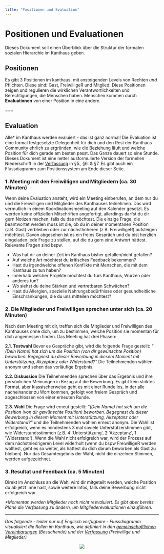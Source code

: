 ```yaml
---
title: "Positionen und Evaluation"
---
```


# Positionen und Evaluationen
Dieses Dokument soll einen Überblick über die Struktur der formalen sozialen Hierarchie im Kanthaus geben.

## Positionen
Es gibt 3 Positionen im kanthaus, mit ansteigenden Levels von Rechten *und* Pflichten. Diese sind: Gast, FreiwilligeR und Mitglied. Diese Positionen zeigen und regulieren die wirklichen Verantwortlichkeiten und Berechtigungen, die Menschen haben. Menschen kommen durch **Evaluationen** von einer Position in eine andere.

===

## Evaluation
Alle* im Kanthaus werden evaluiert - das ist ganz normal! Die Evaluation ist eine formal festgesetzte Gelegenheit für dich und den Rest der Kanthaus Community ehrlich zu ergründen, wie die Beziehung läuft und welche Position für dich gerade am besten passt. Das Ganze dauert so eine Stunde. Dieses Dokument ist eine netter ausformulierte Version der formellen Niederschrift in der [Verfassung](../constitution) in §5., §6. & §7. Es gibt auch ein Flussdiagramm zum Positionssystem am Ende dieser Seite.

### 1. Meeting mit den Freiwilligen und Mitgliedern (ca. 30 Minuten)
Wenn deine Evaluation ansteht, wird ein Meeting einberufen, an dem nur du und die Freiwilligen und Mitglieder des Kanthauses teilnehmen. Das wird vermutlich in einem Koordinationsmeeting auf den Kalender gesetzt. Es werden keine offiziellen Mitschriften angefertigt, allerdings darfst du dir gern Notizen machen, falls du das möchtest. Die einzige Frage, die beantwortet werden muss ist die, ob du in deiner momentanen Position (z.B. Gast) verbleiben oder zur nächsthöheren (z.B. FreiwilligeR) aufsteigen möchtest. Davon abgesehen ist es ein freies Gespräch und du bist herzlich eingeladen jede Frage zu stellen, auf die du gern eine Antwort hättest. Relevante Fragen sind bspw.
- Was hat dir an deiner Zeit im Kanthaus bisher gefallen/nicht gefallen?
- Auf welche Art möchtest du kritisches Feedback bekommen?
- Hast du irgendwelche offenen Konflikte mit Menschen, die mit dem Kanthaus zu tun haben?
- Innerhalb welcher Projekte möchtest du fürs Kanthaus, Wurzen oder anderes tun?
- Wo siehst du deine Stärken und vertretbaren Schwächen?
- Hast du Allergien, spezielle Nahrungsbedürfnisse oder gesundheitliche Einschränkungen, die du uns mitteilen möchtest?

### 2. Die Mitglieder und Freiwilligen sprechen unter sich (ca. 20 Minuten)
Nach dem Meeting mit dir, treffen sich die Mitglieder und Freiwilligen des Kanthauses ohne dich, um zu bestimmen, welche Position sie momentan für dich angemessen finden. Das Meeting hat drei Phasen:

**2.1. Testwahl**
Bevor es Gespräche gibt, wird die folgende Frage gestellt: _"(Dein Name) hat sich um die Position (von dir gewünschte Position) beworben. Begegnest du dieser Bewerbung in diesem Moment mit Unterstützung, Akzeptanz oder Widerstand?"_ Die Teilnehmenden wählen anonym und sehen das vorläufige Ergebnis.

**2.2. Diskussion**
Die Teilnehmenden sprechen über das Ergebnis und ihre persönlichen Meinungen in Bezug auf die Bewerbung. Es gibt kein striktes Format, aber klassischerweise geht es mit einer Runde los, in der alle nacheinander zu Wort kommen, gefolgt von freiem Gespräch und abgeschlossen von einer erneuten Runde.

**2.3. Wahl**
Die Frage wird erneut gestellt: _"(Dein Name) hat sich um die Position (von dir gewünschte Position) beworben. Begegnest du dieser Bewerbung in diesem Moment mit Unterstützung, Akzeptanz oder Widerstand?"_ und die Teilnehmenden wählen erneut anonym. Die Wahl ist erfolgreich, wenn es mindestens 3 mal soviele Unterstützerstimmen gibt, wie Widerstandsstimmen (z.B. 4 'Unterstützung', 2 'Akzeptanz', 1 'Widerstand'). Wenn die Wahl nicht erfolgreich war, wird der Prozess auf dem nächstniedrigeren Level widerholt (wenn du bspw FreiwilligeR werden wolltest, geht es so weiter, als hättest du dich darum beworben als Gast zu bleiben). Nur das Gesamtergebnis der Wahl, nicht die einzelnen Stimmen, werden aufgezeichnet.

### 3. Resultat und Feedback (ca. 5 Minuten)
Direkt im Anschluss an die Wahl wird dir mitgeteilt werden, welche Position du ab jetzt inne hast, sowie weitere Infos, falls deine Bewerbung nicht erfolgreich war.

_*Momentan werden Mitglieder noch nicht reevaluiert. Es gibt aber bereits Pläne die Verfassung zu ändern, um Mitgliederevaluationen einzuführen._

---

*Das folgende - leider nur auf Englisch verfügbare - Flussdiagramm visualisiert die Rollen im Kanthaus, wie definiert in den [ gemeinschaftlichen Vereinbarungen](../collectiveagreements/) (Besuchende) und der [ Verfassung](../constitution/) (Freiwillige und Mitglieder)*

<div style="display: flex; flex-wrap: wrap; justify-content: space-around;">
  <img src="/pics/currentPositionFlow.svg" />
</div>
<br></br>
